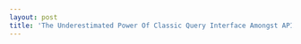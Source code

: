 ```yaml
---
layout: post
title: 'The Underestimated Power Of Classic Query Interface Amongst API Developers'
---
```

